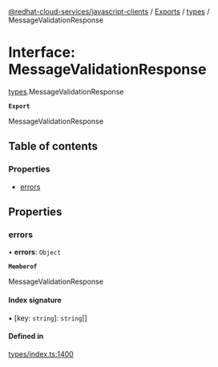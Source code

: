 [@redhat-cloud-services/javascript-clients](../README.md) / [Exports](../modules.md) / [types](../modules/types.md) / MessageValidationResponse

# Interface: MessageValidationResponse

[types](../modules/types.md).MessageValidationResponse

**`Export`**

MessageValidationResponse

## Table of contents

### Properties

- [errors](types.MessageValidationResponse.md#errors)

## Properties

### errors

• **errors**: `Object`

**`Memberof`**

MessageValidationResponse

#### Index signature

▪ [key: `string`]: `string`[]

#### Defined in

[types/index.ts:1400](https://github.com/RedHatInsights/javascript-clients/blob/main/packages/notifications/types/index.ts#L1400)
